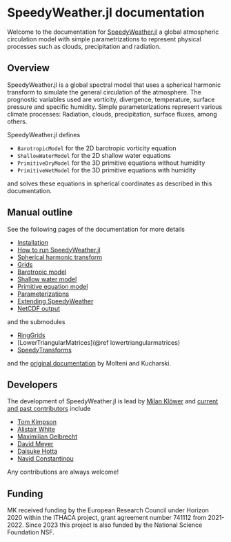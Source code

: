 # SpeedyWeather.jl documentation

Welcome to the documentation for [SpeedyWeather.jl](https://github.com/milankl/SpeedyWeather.jl) a global
atmospheric circulation model with simple parametrizations to represent physical processes such as clouds,
precipitation and radiation.

## Overview

SpeedyWeather.jl is a global spectral model that uses a spherical harmonic transform to simulate
the general circulation of the atmosphere.
The prognostic variables used are vorticity, divergence, temperature, surface pressure
and specific humidity. Simple parameterizations represent various climate processes: Radiation,
clouds, precipitation, surface fluxes, among others.

SpeedyWeather.jl defines 
- `BarotropicModel` for the 2D barotropic vorticity equation
- `ShallowWaterModel` for the 2D shallow water equations
- `PrimitiveDryModel` for the 3D primitive equations without humidity
- `PrimitiveWetModel` for the 3D primitive equations with humidity

and solves these equations in spherical coordinates as described in this documentation.

## Manual outline

See the following pages of the documentation for more details

- [Installation](installation.md)
- [How to run SpeedyWeather.jl](how_to_run_speedy.md)
- [Spherical harmonic transform](spectral_transform.md)
- [Grids](grids.md)
- [Barotropic model](barotropic.md)
- [Shallow water model](shallowwater.md)
- [Primitive equation model](primitiveequation.md)
- [Parameterizations](parameterizations.md)
- [Extending SpeedyWeather](extending.md)
- [NetCDF output](output.md)

and the submodules

- [RingGrids](@ref)
- [LowerTriangularMatrices](@ref lowertriangularmatrices)   
- [SpeedyTransforms](@ref)

and the [original documentation](http://users.ictp.it/~kucharsk/speedy_description/km_ver41_appendixA.pdf)
by Molteni and Kucharski.

## Developers

The development of  SpeedyWeather.jl is lead by [Milan Klöwer](https://github.com/milankl) and
[current and past contributors](https://github.com/SpeedyWeather/SpeedyWeather.jl/graphs/contributors) include

- [Tom Kimpson](https://github.com/tomkimpson)
- [Alistair White](https://github.com/white-alistair)
- [Maximilian Gelbrecht](https://github.com/maximilian-gelbrecht)
- [David Meyer](https://github.com/dmey)
- [Daisuke Hotta](https://github.com/hottad)
- [Navid Constantinou](https://github.com/navidcy)

Any contributions are always welcome!

## Funding

MK received funding by the European Research Council under Horizon 2020 within the ITHACA project,
grant agreement number 741112 from 2021-2022. Since 2023 this project is also funded by the
National Science Foundation NSF.
